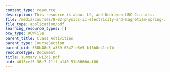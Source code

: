 ```yaml
---
content_type: resource
description: This resource is about LC, and Undriven LRC Circuits.
file: /media/courses/8-02-physics-ii-electricity-and-magnetism-spring-2007/4013cef536c711ffa14051b8666daf00_summary_w12d1.pdf
file_type: application/pdf
learning_resource_types: []
ocw_type: OCWFile
parent_title: Class Activities
parent_type: CourseSection
parent_uid: 588b48d5-a339-0347-e6e5-b16b0ec1fe7b
resourcetype: Document
title: summary_w12d1.pdf
uid: 4013cef5-36c7-11ff-a140-51b8666daf00
---
```

